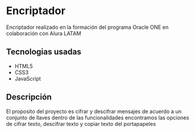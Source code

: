 <h1>Encriptador</h1>
<p>Encriptador realizado en la formación  del programa Oracle ONE en colaboración con Alura LATAM </p>

<h2>Tecnologias usadas </h2>
<ul>
    <li>HTML5</li>
    <li>CSS3</li>
    <li>JavaScript</li>
</ul>

<h2>Descripción</h2>
<p>El proposito del proyecto es cifrar y descifrar mensajes de acuerdo a un conjunto de llaves
dentro de las funcionalidades encontramos las opciones de cifrar texto, descifrar texto y copiar texto del portapapeles
</p>


